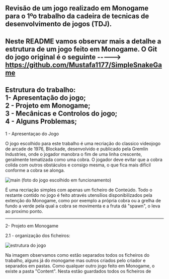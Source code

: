 Revisão de um jogo realizado em Monogame para o 1ºo trabalho da cadeira de tecnicas de desenvolvimento de jogos (TDJ).
-----------------------------------------------------------------------------------------------------------------------

Neste README vamos observar mais a detalhe a estrutura de um jogo feito em Monogame.
O Git do jogo original é o seguinte -----> https://github.com/Mustafa1177/SimpleSnakeGame
-

Estrutura do trabalho:                                                                                                                                                                                                               
1- Apresentação do jogo;                                                                  
2 - Projeto em Monogame;                    
3 - Mecânicas e Controlos do jogo;                 
4 - Alguns Problemas;               
-----------------------------------------------------
1 - Apresentaçao do Jogo

O jogo escolhido para este trabalho é uma recriação do classico videojogo de arcade de 1976, Blockade, desenvolvido e publicado pela Gremlin Industries, onde o jogador manobra o fim de uma linha crescente, geralmente tematizada como uma cobra.
O jogador deve evitar que a cobra colida com outros obstáculos e consigo mesma, o que fica mais difícil conforme a cobra se alonga.

![main](https://github.com/user-attachments/assets/fbf2ebaf-d4c7-4f06-9113-19cc13cefe44)
(foto do jogo escolhido em funcionamento)

É uma recriação simples com apenas um ficheiro de Conteúdo. Todo o restante contido no jogo é feito através utensílios disponibilizados pela extenção do Monogame, como por exemplo a própria cobra ou a grelha de fundo a verde pela qual a cobra se movimenta e a fruta dá "spawn", o leva ao proximo ponto.

----------------------------

2- Projeto em Monogame

2.1 - organização dos ficheiros:

![estrutura do jogo](https://github.com/user-attachments/assets/59dd4a81-ad3c-4a8f-9c6d-d18617639679)

Na imagem observamos como estão separados todos os ficheiros do trabalho, alguns já do monogame mas outros criados pelo criador e separados em pastas.
Como qualquer outro jogo feito em Monogame, o existe a pasta "Content". Nesta estão guardados todos os ficheiros de 

